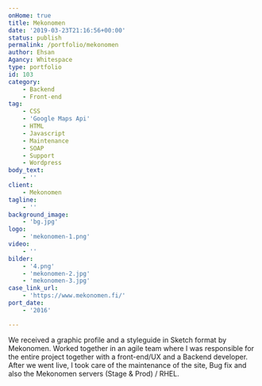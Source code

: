 ```yaml
---
onHome: true
title: Mekonomen
date: '2019-03-23T21:16:56+00:00'
status: publish
permalink: /portfolio/mekonomen
author: Ehsan
Agancy: Whitespace
type: portfolio
id: 103
category:
    - Backend
    - Front-end
tag:
    - CSS
    - 'Google Maps Api'
    - HTML
    - Javascript
    - Maintenance
    - SOAP
    - Support
    - Wordpress
body_text:
    - ''
client:
    - Mekonomen
tagline:
    - ''
background_image:
    - 'bg.jpg'
logo:
    - 'mekonomen-1.png'
video:
    - ''
bilder:
    - '4.png'
    - 'mekonomen-2.jpg'
    - 'mekonomen-3.jpg'
case_link_url:
    - 'https://www.mekonomen.fi/'
port_date:
    - '2016'

---
```

We received a graphic profile and a styleguide in Sketch format by Mekonomen. Worked together in an agile team where I was responsible for the entire project together with a front-end/UX and a Backend developer. After we went live, I took care of the maintenance of the site, Bug fix and also the Mekonomen servers (Stage &amp; Prod) / RHEL.